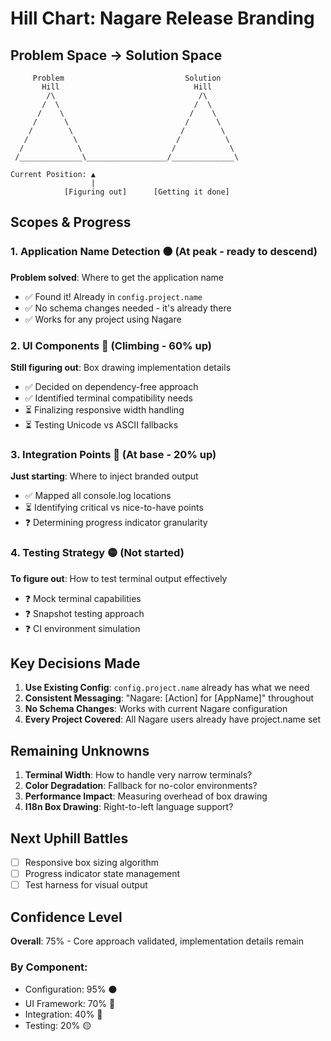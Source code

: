 # Hill Chart: Nagare Release Branding

## Problem Space → Solution Space

```
     Problem                           Solution
       Hill                              Hill
        /\                                /\
       /  \                              /  \
      /    \                            /    \
     /      \                          /      \
    /        \                        /        \
   /          \                      /          \
  /            \                    /            \
 /______________\__________________/______________\

Current Position: ▲
                  |
            [Figuring out]      [Getting it done]
```

## Scopes & Progress

### 1. Application Name Detection ⚫ (At peak - ready to descend)

**Problem solved**: Where to get the application name

- ✅ Found it! Already in `config.project.name`
- ✅ No schema changes needed - it's already there
- ✅ Works for any project using Nagare

### 2. UI Components 🔵 (Climbing - 60% up)

**Still figuring out**: Box drawing implementation details

- ✅ Decided on dependency-free approach
- ✅ Identified terminal compatibility needs
- ⏳ Finalizing responsive width handling
- ⏳ Testing Unicode vs ASCII fallbacks

### 3. Integration Points 🔴 (At base - 20% up)

**Just starting**: Where to inject branded output

- ✅ Mapped all console.log locations
- ⏳ Identifying critical vs nice-to-have points
- ❓ Determining progress indicator granularity

### 4. Testing Strategy 🟡 (Not started)

**To figure out**: How to test terminal output effectively

- ❓ Mock terminal capabilities
- ❓ Snapshot testing approach
- ❓ CI environment simulation

## Key Decisions Made

1. **Use Existing Config**: `config.project.name` already has what we need
2. **Consistent Messaging**: "Nagare: [Action] for [AppName]" throughout
3. **No Schema Changes**: Works with current Nagare configuration
4. **Every Project Covered**: All Nagare users already have project.name set

## Remaining Unknowns

1. **Terminal Width**: How to handle very narrow terminals?
2. **Color Degradation**: Fallback for no-color environments?
3. **Performance Impact**: Measuring overhead of box drawing
4. **I18n Box Drawing**: Right-to-left language support?

## Next Uphill Battles

- [ ] Responsive box sizing algorithm
- [ ] Progress indicator state management
- [ ] Test harness for visual output

## Confidence Level

**Overall**: 75% - Core approach validated, implementation details remain

### By Component:

- Configuration: 95% ⚫
- UI Framework: 70% 🔵
- Integration: 40% 🔴
- Testing: 20% 🟡
